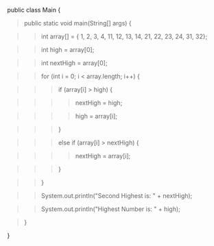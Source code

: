 public class Main {

>public static void main(String\[\] args) {

>>int array\[\] = { 1, 2, 3, 4, 11, 12, 13, 14, 21, 22, 23, 24, 31,
32};

>>int high = array\[0\];

>>int nextHigh = array\[0\];

>>for (int i = 0; i \< array.length; i++) {

>>>if (array\[i\] > high) {

>>>>nextHigh = high;

>>>>high = array\[i\];

>>>}

>>>else if (array\[i\] > nextHigh) {

>>>>nextHigh = array\[i\];

>>>}

>>}

>>System.out.println(\"Second Highest is: \" + nextHigh);

>>System.out.println(\"Highest Number is: \" + high);

>}

}